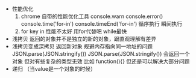 - 性能优化
    1. chrome 自带的性能优化工具
       console.warn console.error()
       console.time('for-in') console.timeEnd('for-in')
       循序执行 瞬间执行
    2. for key in 性能不太好 用for代替吧  while最快
- 浅拷贝 返回的对象并不是独立的新的对象，跟直观理解有差异
- 浅拷贝变成深拷贝 返回新对象 规避内存指向同一地址的问题 JSON.parse(JSON.stringify())
  JSON.parse(JSON.stringify()) 会返回一个对象 但对有些复杂的类型无效 比如 function(){} 但还是可以解决大部分问题
- 递归 （当value是一个对象的时候）
  